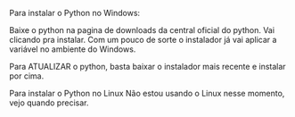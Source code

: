 Para instalar o Python no Windows:

Baixe o python na pagina de downloads da central oficial do python.
Vai clicando pra instalar.
Com um pouco de sorte o instalador já vai aplicar a variável no ambiente do Windows. 

Para ATUALIZAR o python, basta baixar o instalador mais recente e instalar por cima.

Para instalar o Python no Linux
Não estou usando o Linux nesse momento, vejo quando precisar.